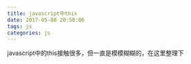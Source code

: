 ```yaml
---
title: javascript中this
date: 2017-05-08 20:58:06
tags: js
categories: js
---
```


javascript中的this接触很多，但一直是模模糊糊的，在这里整理下